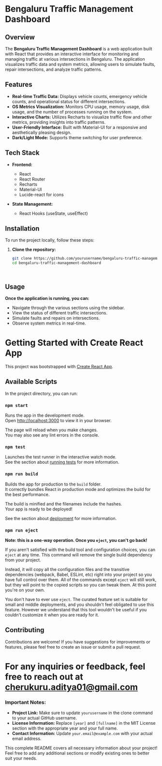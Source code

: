 # Bengaluru Traffic Management Dashboard

## Overview

The **Bengaluru Traffic Management Dashboard** is a web application built with React that provides an interactive interface for monitoring and managing traffic at various intersections in Bengaluru. The application visualizes traffic data and system metrics, allowing users to simulate faults, repair intersections, and analyze traffic patterns.

## Features

- **Real-time Traffic Data:** Displays vehicle counts, emergency vehicle counts, and operational status for different intersections.
- **OS Metrics Visualization:** Monitors CPU usage, memory usage, disk usage, and the number of processes running on the system.
- **Interactive Charts:** Utilizes Recharts to visualize traffic flow and other metrics, providing insights into traffic patterns.
- **User-Friendly Interface:** Built with Material-UI for a responsive and aesthetically pleasing design.
- **Dark/Light Mode:** Supports theme switching for user preference.

## Tech Stack

- **Frontend:**
  - React
  - React Router
  - Recharts
  - Material-UI
  - Lucide-react for icons

- **State Management:** 
  - React Hooks (useState, useEffect)

## Installation

To run the project locally, follow these steps:

1. **Clone the repository:**
   ```bash
   git clone https://github.com/yourusername/bengaluru-traffic-management-dashboard.git
   cd bengaluru-traffic-management-dashboard




## Usage
**Once the application is running, you can:**

- Navigate through the various sections using the sidebar.
- View the status of different traffic intersections.
- Simulate faults and repairs on intersections.
- Observe system metrics in real-time.




# Getting Started with Create React App

This project was bootstrapped with [Create React App](https://github.com/facebook/create-react-app).

## Available Scripts

In the project directory, you can run:

### `npm start`

Runs the app in the development mode.\
Open [http://localhost:3000](http://localhost:3000) to view it in your browser.

The page will reload when you make changes.\
You may also see any lint errors in the console.

### `npm test`

Launches the test runner in the interactive watch mode.\
See the section about [running tests](https://facebook.github.io/create-react-app/docs/running-tests) for more information.

### `npm run build`

Builds the app for production to the `build` folder.\
It correctly bundles React in production mode and optimizes the build for the best performance.

The build is minified and the filenames include the hashes.\
Your app is ready to be deployed!

See the section about [deployment](https://facebook.github.io/create-react-app/docs/deployment) for more information.

### `npm run eject`

**Note: this is a one-way operation. Once you `eject`, you can't go back!**

If you aren't satisfied with the build tool and configuration choices, you can `eject` at any time. This command will remove the single build dependency from your project.

Instead, it will copy all the configuration files and the transitive dependencies (webpack, Babel, ESLint, etc) right into your project so you have full control over them. All of the commands except `eject` will still work, but they will point to the copied scripts so you can tweak them. At this point you're on your own.

You don't have to ever use `eject`. The curated feature set is suitable for small and middle deployments, and you shouldn't feel obligated to use this feature. However we understand that this tool wouldn't be useful if you couldn't customize it when you are ready for it.




## Contributing
Contributions are welcome! If you have suggestions for improvements or features, please feel free to create an issue or submit a pull request.


# For any inquiries or feedback, feel free to reach out at cherukuru.aditya01@gmail.com

### Important Notes:

- **Project Link:** Make sure to update `yourusername` in the clone command to your actual GitHub username.
- **License Information:** Replace `[year]` and `[fullname]` in the MIT License section with the appropriate year and your full name.
- **Contact Information:** Update `your.email@example.com` with your actual email address.

This complete README covers all necessary information about your project! Feel free to add any additional sections or modify existing ones to better suit your needs.


